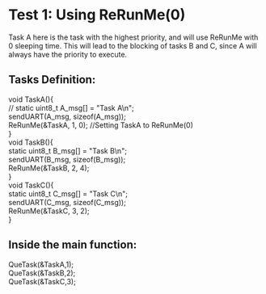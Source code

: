 # Test 1: Using ReRunMe(0) 

Task A here is the task with the highest priority, and will use ReRunMe with 0 sleeping time. This will lead to the blocking of tasks B and C, since A will always have the priority to execute.

## Tasks Definition:
void TaskA(){<br>
	//
	static uint8_t A_msg[] = "Task A\n"; <br>
	sendUART(A_msg, sizeof(A_msg));<br>
	ReRunMe(&TaskA, 1, 0);  //Setting TaskA to ReRunMe(0)<br>
}
<br>
void TaskB(){
<br>
	static uint8_t B_msg[] = "Task B\n";<br>
	sendUART(B_msg, sizeof(B_msg));<br>
	ReRunMe(&TaskB, 2, 4); <br>
}
<br>
void TaskC(){<br>
	static uint8_t C_msg[] = "Task C\n";
	<br>
	sendUART(C_msg, sizeof(C_msg));
	<br>
	ReRunMe(&TaskC, 3, 2); 
	<br>
}


## Inside the main function:

  QueTask(&TaskA,1);
  <br>
QueTask(&TaskB,2);
<br>
QueTask(&TaskC,3);
<br>
